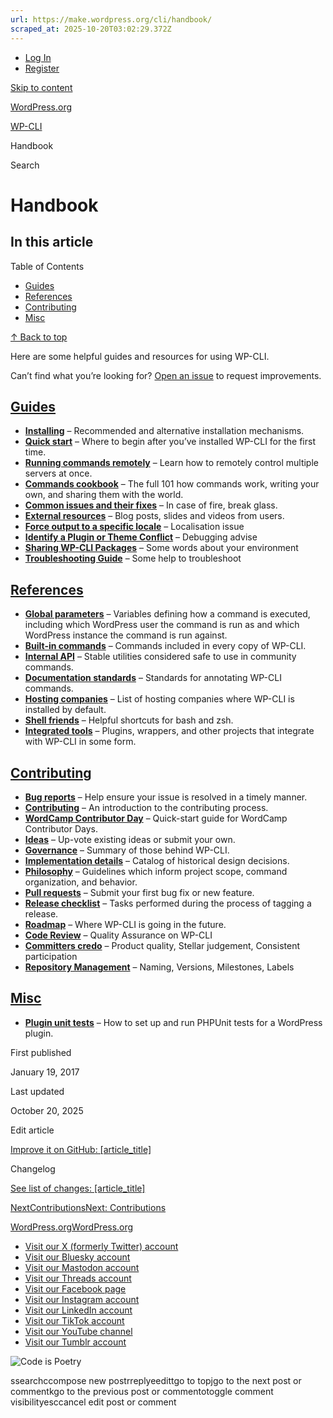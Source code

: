```yaml
---
url: https://make.wordpress.org/cli/handbook/
scraped_at: 2025-10-20T03:02:29.372Z
---
```


- [Log In](https://login.wordpress.org/?redirect_to=https%3A%2F%2Fmake.wordpress.org%2Fcli%2Fhandbook%2F&locale=en_US)
- [Register](https://login.wordpress.org/register?locale=en_US)

[Skip to content](https://make.wordpress.org/cli/handbook/#wp--skip-link--target)

[WordPress.org](https://wordpress.org/)

[WP-CLI](https://make.wordpress.org/cli)

Handbook

Search

# Handbook

## In this article

Table of Contents

- [Guides](https://make.wordpress.org/cli/handbook/#guides)
- [References](https://make.wordpress.org/cli/handbook/#references)
- [Contributing](https://make.wordpress.org/cli/handbook/#contributing)
- [Misc](https://make.wordpress.org/cli/handbook/#misc)

[↑ Back to top](https://make.wordpress.org/cli/handbook/#wp--skip-link--target)

Here are some helpful guides and resources for using WP-CLI.

Can’t find what you’re looking for? [Open an issue](https://github.com/wp-cli/handbook/issues) to request improvements.

## [Guides](https://make.wordpress.org/cli/handbook/\#guides)

- **[Installing](https://make.wordpress.org/cli/handbook/guides/installing/)** – Recommended and alternative installation mechanisms.
- **[Quick start](https://make.wordpress.org/cli/handbook/guides/quick-start/)** – Where to begin after you’ve installed WP-CLI for the first time.
- **[Running commands remotely](https://make.wordpress.org/cli/handbook/guides/running-commands-remotely/)** – Learn how to remotely control multiple servers at once.
- **[Commands cookbook](https://make.wordpress.org/cli/handbook/guides/commands-cookbook/)** – The full 101 how commands work, writing your own, and sharing them with the world.
- **[Common issues and their fixes](https://make.wordpress.org/cli/handbook/guides/common-issues/)** – In case of fire, break glass.
- **[External resources](https://make.wordpress.org/cli/handbook/guides/external-resources/)** – Blog posts, slides and videos from users.
- **[Force output to a specific locale](https://make.wordpress.org/cli/handbook/guides/force-output-specific-locale/)** – Localisation issue
- **[Identify a Plugin or Theme Conflict](https://make.wordpress.org/cli/handbook/guides/identify-plugin-theme-conflict/)** – Debugging advise
- **[Sharing WP-CLI Packages](https://make.wordpress.org/cli/handbook/guides/sharing-wp-cli-packages/)** – Some words about your environment
- **[Troubleshooting Guide](https://make.wordpress.org/cli/handbook/guides/troubleshooting/)** – Some help to troubleshoot

## [References](https://make.wordpress.org/cli/handbook/\#references)

- **[Global parameters](https://make.wordpress.org/cli/handbook/references/config/)** – Variables defining how a command is executed, including which WordPress user the command is run as and which WordPress instance the command is run against.
- **[Built-in commands](https://developer.wordpress.org/cli/commands/)** – Commands included in every copy of WP-CLI.
- **[Internal API](https://make.wordpress.org/cli/handbook/references/internal-api/)** – Stable utilities considered safe to use in community commands.
- **[Documentation standards](https://make.wordpress.org/cli/handbook/references/documentation-standards/)** – Standards for annotating WP-CLI commands.
- **[Hosting companies](https://make.wordpress.org/cli/handbook/references/hosting-companies/)** – List of hosting companies where WP-CLI is installed by default.
- **[Shell friends](https://make.wordpress.org/cli/handbook/references/shell-friends/)** – Helpful shortcuts for bash and zsh.
- **[Integrated tools](https://make.wordpress.org/cli/handbook/references/tools/)** – Plugins, wrappers, and other projects that integrate with WP-CLI in some form.

## [Contributing](https://make.wordpress.org/cli/handbook/\#contributing)

- **[Bug reports](https://make.wordpress.org/cli/handbook/contributions/bug-reports/)** – Help ensure your issue is resolved in a timely manner.
- **[Contributing](https://make.wordpress.org/cli/handbook/contributions/contributing/)** – An introduction to the contributing process.
- **[WordCamp Contributor Day](https://make.wordpress.org/cli/handbook/contributions/contributor-day/)** – Quick-start guide for WordCamp Contributor Days.
- **[Ideas](https://github.com/wp-cli/ideas)** – Up-vote existing ideas or submit your own.
- **[Governance](https://make.wordpress.org/cli/handbook/contributions/governance/)** – Summary of those behind WP-CLI.
- **[Implementation details](https://make.wordpress.org/cli/handbook/contributions/implementation-details/)** – Catalog of historical design decisions.
- **[Philosophy](https://make.wordpress.org/cli/handbook/contributions/philosophy/)** – Guidelines which inform project scope, command organization, and behavior.
- **[Pull requests](https://make.wordpress.org/cli/handbook/contributions/pull-requests/)** – Submit your first bug fix or new feature.
- **[Release checklist](https://make.wordpress.org/cli/handbook/contributions/release-checklist/)** – Tasks performed during the process of tagging a release.
- **[Roadmap](https://make.wordpress.org/cli/handbook/contributions/roadmap/)** – Where WP-CLI is going in the future.
- **[Code Review](https://make.wordpress.org/cli/handbook/contributions/code-review/)** – Quality Assurance on WP-CLI
- **[Committers credo](https://make.wordpress.org/cli/handbook/contributions/committers-credo/)** – Product quality, Stellar judgement, Consistent participation
- **[Repository Management](https://make.wordpress.org/cli/handbook/contributions/repository-management/)** – Naming, Versions, Milestones, Labels

## [Misc](https://make.wordpress.org/cli/handbook/\#misc)

- **[Plugin unit tests](https://make.wordpress.org/cli/handbook/misc/plugin-unit-tests/)** – How to set up and run PHPUnit tests for a WordPress plugin.

First published

January 19, 2017

Last updated

October 20, 2025

Edit article

[Improve it on GitHub: \[article\_title\]](https://github.com/wp-cli/handbook/edit/main/index.md)

Changelog

[See list of changes: \[article\_title\]](https://github.com/wp-cli/handbook/commits/main/index.md)

[NextContributionsNext: Contributions](https://make.wordpress.org/cli/handbook/contributions/)

[WordPress.org](https://wordpress.org/)[WordPress.org](https://wordpress.org/)

- [Visit our X (formerly Twitter) account](https://www.x.com/WordPress)
- [Visit our Bluesky account](https://bsky.app/profile/wordpress.org)
- [Visit our Mastodon account](https://mastodon.world/@WordPress)
- [Visit our Threads account](https://www.threads.net/@wordpress)
- [Visit our Facebook page](https://www.facebook.com/WordPress/)
- [Visit our Instagram account](https://www.instagram.com/wordpress/)
- [Visit our LinkedIn account](https://www.linkedin.com/company/wordpress)
- [Visit our TikTok account](https://www.tiktok.com/@wordpress)
- [Visit our YouTube channel](https://www.youtube.com/wordpress)
- [Visit our Tumblr account](https://wordpress.tumblr.com/)

![Code is Poetry](https://s.w.org/style/images/code-is-poetry-for-dark-bg.svg)

ssearchccompose new postrreplyeedittgo to topjgo to the next post or commentkgo to the previous post or commentotoggle comment visibilityesccancel edit post or comment